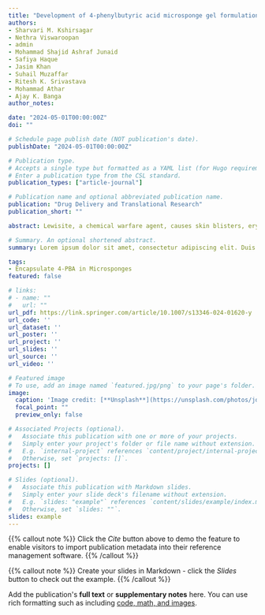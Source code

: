 ```yaml
---
title: "Development of 4-phenylbutyric acid microsponge gel formulations for the treatment of lewisite-mediated skin injury"
authors:
- Sharvari M. Kshirsagar
- Nethra Viswaroopan
- admin
- Mohammad Shajid Ashraf Junaid
- Safiya Haque
- Jasim Khan
- Suhail Muzaffar
- Ritesh K. Srivastava
- Mohammad Athar
- Ajay K. Banga
author_notes:

date: "2024-05-01T00:00:00Z"
doi: ""

# Schedule page publish date (NOT publication's date).
publishDate: "2024-05-01T00:00:00Z"

# Publication type.
# Accepts a single type but formatted as a YAML list (for Hugo requirements).
# Enter a publication type from the CSL standard.
publication_types: ["article-journal"]

# Publication name and optional abbreviated publication name.
publication: "Drug Delivery and Translational Research"
publication_short: ""

abstract: Lewisite, a chemical warfare agent, causes skin blisters, erythema, edema, and inflammation, requiring mitigation strategies in case of accidental or deliberate exposure. 4-phenyl butyric acid (4-PBA), a chemical chaperone, reduces endoplasmic reticulum stress and skin inflammation. The study aimed to encapsulate 4-PBA in microsponges for effective, sustained delivery against lewisite injury. Porous microsponges in a topical gel would potentially sustain delivery and improve residence time on the skin. Microsponges were developed using the quasi-emulsion solvent diffusion method with Eudragit RS100. Optimized formulation showed 10.58%w/w drug loading was incorporated in a carboxymethylcellulose (CMC) and Carbopol gel for in vitro release and permeation testing using dermatomed human skin. A sustained release was obtained from all vehicles in the release study, and IVPT results showed that compared to the control (41.52 ± 2.54 µg/sq.cm), a sustained permeation profile with a reduced delivery was observed for microsponges in PBS (14.16 ± 1.23 µg/sq.cm) along with Carbopol 980 gel (12.55 ± 1.41 µg/sq.cm), and CMC gel (10.09 ± 1.23 µg/sq.cm) at 24 h. Optimized formulation showed significant protection against lewisite surrogate phenyl arsine oxide (PAO) challenged skin injury in Ptch1+/-/SKH-1 hairless mice at gross and molecular levels. A reduction in Draize score by 29%, a reduction in skin bifold thickness by 8%, a significant reduction in levels of IL-1β, IL6, and GM-CSF by 54%, 30%, and 55%, respectively, and a reduction in apoptosis by 31% was observed. Thus, the translational feasibility of 4-PBA microsponges for effective, sustained delivery against lewisite skin injury is demonstrated.

# Summary. An optional shortened abstract.
summary: Lorem ipsum dolor sit amet, consectetur adipiscing elit. Duis posuere tellus ac convallis placerat. Proin tincidunt magna sed ex sollicitudin condimentum.

tags:
- Encapsulate 4-PBA in Microsponges
featured: false

# links:
# - name: ""
#   url: ""
url_pdf: https://link.springer.com/article/10.1007/s13346-024-01620-y
url_code: ''
url_dataset: ''
url_poster: ''
url_project: ''
url_slides: ''
url_source: ''
url_video: ''

# Featured image
# To use, add an image named `featured.jpg/png` to your page's folder. 
image:
  caption: 'Image credit: [**Unsplash**](https://unsplash.com/photos/jdD8gXaTZsc)'
  focal_point: ""
  preview_only: false

# Associated Projects (optional).
#   Associate this publication with one or more of your projects.
#   Simply enter your project's folder or file name without extension.
#   E.g. `internal-project` references `content/project/internal-project/index.md`.
#   Otherwise, set `projects: []`.
projects: []

# Slides (optional).
#   Associate this publication with Markdown slides.
#   Simply enter your slide deck's filename without extension.
#   E.g. `slides: "example"` references `content/slides/example/index.md`.
#   Otherwise, set `slides: ""`.
slides: example
---
```


{{% callout note %}}
Click the *Cite* button above to demo the feature to enable visitors to import publication metadata into their reference management software.
{{% /callout %}}

{{% callout note %}}
Create your slides in Markdown - click the *Slides* button to check out the example.
{{% /callout %}}

Add the publication's **full text** or **supplementary notes** here. You can use rich formatting such as including [code, math, and images](https://docs.hugoblox.com/content/writing-markdown-latex/).
